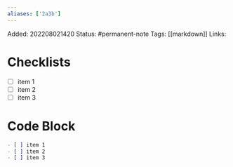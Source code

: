 ```yaml
---
aliases: ['2a3b']
---
```

Added: 202208021420
Status: #permanent-note 
Tags: [[markdown]]
Links: 

# Checklists
- [ ] item 1
- [ ] item 2
- [ ] item 3

# Code Block

```md
- [ ] item 1
- [ ] item 2
- [ ] item 3
```


